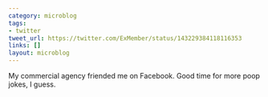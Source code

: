 ```yaml
---
category: microblog
tags:
- twitter
tweet_url: https://twitter.com/ExMember/status/143229384118116353
links: []
layout: microblog
---
```

My commercial agency friended me on Facebook. Good time for more poop jokes, I guess.
